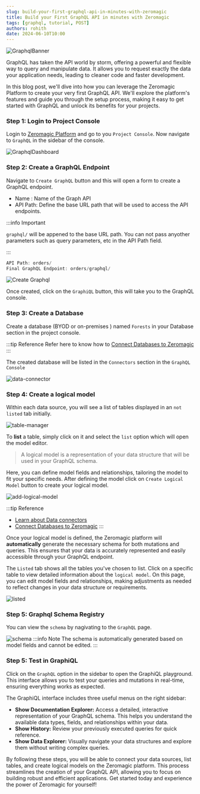 ```yaml
---
slug: build-your-first-graphql-api-in-minutes-with-zeromagic
title: Build your First GraphQL API in minutes with Zeromagic
tags: [graphql, tutorial, POST] 
authors: rohith
date: 2024-06-10T10:00 
---
```


![GraphqlBanner](./graphql-thumbnail.png)

GraphQL has taken the API world by storm, offering a powerful and flexible way to query and manipulate data. It allows you to request exactly the data your application needs, leading to cleaner code and faster development.

In this blog post, we'll dive into how you can leverage the Zeromagic Platform to create your very first GraphQL API. We'll explore the platform's features and guide you through the setup process, making it easy to get started with GraphQL and unlock its benefits for your projects.
<!-- truncate -->

### Step 1: Login to Project Console
Login to [Zeromagic Platform](https://github.com/) and go to you `Project Console`. Now navigate to `GraphQL` in the sidebar of the console.
 
![GraphqlDashboard](./graphql-dashboard.png)


### Step 2: Create a GraphQL Endpoint

Navigate to `Create GraphQL` button and this will open a form to create a GraphQL endpoint.
- Name : Name of the Graph API
- API Path: Define the base URL path that will be used to access the API endpoints. 

:::info Important

`graphql/` will be appened to the base URL path. You can not pass anyother parameters such as query parameters, etc in the API Path field.

:::

```jsx title="Example"
API Path: orders/
Final GraphQL Endpoint: orders/graphql/
``` 

![Create Graphql](./create-graph.png)

Once created, click on the `GraphiQL` button, this will take you to the GraphQL console.

### Step 3: Create a Database
Create a database (BYOD or on-premises ) named `Forests` in your Database section in the project console.

:::tip Reference
Refer here to know how to [Connect Databases to Zeromagic](/datasources/quickstart/)
:::

The created database will be listed in the `Connectors` section in the `GraphQL Console`

![data-connector](data-connector.png)
 
### Step 4: Create a logical model

Within each data source, you will see a list of tables displayed in an `not listed` tab initially. 

![table-manager](./table-manager.png)

To **list** a table, simply click on it and select the `list` option which will open the model editor. 

> A logical model is a representation of your data structure that will be used in your GraphQL schema. 

Here, you can define model fields and relationships, tailoring the model to fit your specific needs. After defining the model click on `Create Logical Model` button to create your logical model.

![add-logical-model](./add-logical-model.png)


<!-- Establish connections to your underlying data sources. These could be databases, APIs, or other services that hold the actual data your GraphQL endpoint will serve. 

Select the database you want to connect
Create the appropriate logical model for the tables in data source. Configure these connectors to allow your GraphQL schema to interact with the data effectively. -->


:::tip Reference
- [Learn about Data connectors](/graphql/dataconnectors/)
- [Connect Databases to Zeromagic](/datasources/quickstart/)
:::

Once your logical model is defined, the Zeromagic platform will **automatically** generate the necessary schema for both mutations and queries. This ensures that your data is accurately represented and easily accessible through your GraphQL endpoint.

The `Listed` tab shows all the tables you've chosen to list. Click on a specific table to view detailed information about the `logical model`. On this page, you can edit model fields and relationships, making adjustments as needed to reflect changes in your data structure or requirements.

![listed](./listed.png)
 
### Step 5: Graphql Schema Registry

You can view the `schema` by nagivating to the `GraphQL` page.

![schema](./schema.png)
:::info Note
The schema is automatically generated based on model fields and cannot be edited.
:::


### Step 5: Test in GraphiQL

Click on the `GraphQL` option in the sidebar to open the GraphiQL playground. This interface allows you to test your queries and mutations in real-time, ensuring everything works as expected.

The GraphiQL interface includes three useful menus on the right sidebar:

- **Show Documentation Explorer:** Access a detailed, interactive representation of your GraphQL schema. This helps you understand the available data types, fields, and relationships within your data.
- **Show History:** Review your previously executed queries for quick reference.
- **Show Data Explorer:** Visually navigate your data structures and explore them without writing complex queries.


By following these steps, you will be able to connect your data sources, list tables, and create logical models on the Zeromagic platform. This process streamlines the creation of your GraphQL API, allowing you to focus on building robust and efficient applications. Get started today and experience the power of Zeromagic for yourself!

